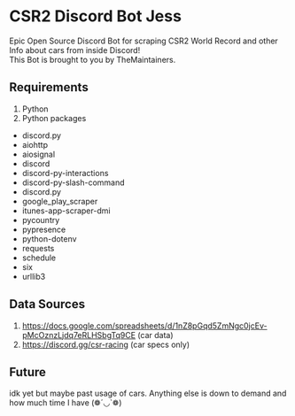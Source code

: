 # CSR2 Discord Bot Jess
Epic Open Source Discord Bot for scraping CSR2 World Record and other Info about cars from inside Discord!<br>
This Bot is brought to you by TheMaintainers.<br>

## Requirements
1. Python
2. Python packages
 - discord.py
 - aiohttp
 - aiosignal
 - discord
 - discord-py-interactions
 - discord-py-slash-command
 - discord.py
 - google_play_scraper
 - itunes-app-scraper-dmi
 - pycountry
 - pypresence
 - python-dotenv
 - requests
 - schedule
 - six
 - urllib3

## Data Sources
1. https://docs.google.com/spreadsheets/d/1nZ8pGqd5ZmNgc0jcEv-pMcOznzLjdq7eRLHSbgTq9CE (car data)
2. https://discord.gg/csr-racing (car specs only)

## Future
idk yet but maybe past usage of cars. Anything else is down to demand and how much time I have (❁´◡`❁)
